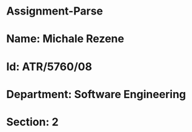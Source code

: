 # Assignment-Parse

# Name: Michale Rezene
# Id: ATR/5760/08
# Department: Software Engineering
# Section: 2

